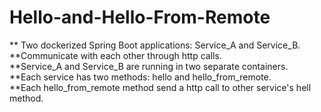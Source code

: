 # Hello-and-Hello-From-Remote

** Two dockerized Spring Boot applications: Service_A and Service_B.<br/>
**Communicate with each other through http calls.<br/>
**Service_A and Service_B are running in two separate containers.<br/>
**Each service has two methods: hello and hello_from_remote.<br/>
**Each hello_from_remote method send a http call to other service's hell method.
